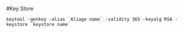 #Key Store

```
keytool -genkey -alias `Aliage name` -validity 365 -keyalg RSA -keystore `keystore name`
```
